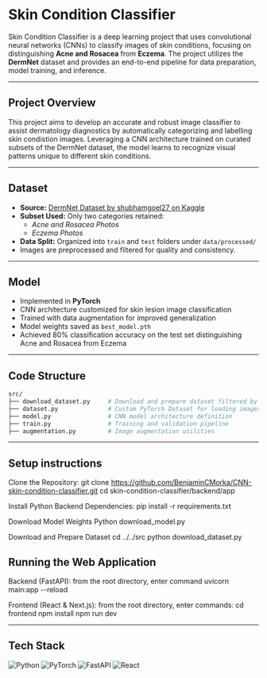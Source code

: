 # Skin Condition Classifier

Skin Condition Classifier is a deep learning project that uses convolutional neural networks (CNNs) to classify images of skin conditions, focusing on distinguishing **Acne and Rosacea** from **Eczema**. The project utilizes the **DermNet** dataset and provides an end-to-end pipeline for data preparation, model training, and inference.

---

## Project Overview

This project aims to develop an accurate and robust image classifier to assist dermatology diagnostics by automatically categorizing and labelling skin condistion images. Leveraging a CNN architecture trained on curated subsets of the DermNet dataset, the model learns to recognize visual patterns unique to different skin conditions.

---

## Dataset

- **Source:** [DermNet Dataset by shubhamgoel27 on Kaggle](https://www.kaggle.com/datasets/shubhamgoel27/dermnet)
- **Subset Used:** Only two categories retained:
  - *Acne and Rosacea Photos*  
  - *Eczema Photos*
- **Data Split:** Organized into `train` and `test` folders under `data/processed/`
- Images are preprocessed and filtered for quality and consistency.

---

## Model

- Implemented in **PyTorch**
- CNN architecture customized for skin lesion image classification
- Trained with data augmentation for improved generalization
- Model weights saved as `best_model.pth`
- Achieved 80% classification accuracy on the test set distinguishing Acne and Rosacea from Eczema

---

## Code Structure

```bash
src/
├── download_dataset.py     # Download and prepare dataset filtered by classes
├── dataset.py              # Custom PyTorch Dataset for loading images
├── model.py                # CNN model architecture definition
├── train.py                # Training and validation pipeline
├── augmentation.py         # Image augmentation utilities

```

---

## Setup instructions

Clone the Repository:
git clone https://github.com/BenjaminCMorka/CNN-skin-condition-classifier.git
cd skin-condition-classifier/backend/app

Install Python Backend Dependencies:
pip install -r requirements.txt

Download Model Weights
Python download_model.py

Download and Prepare Dataset
cd ../../src
python download_dataset.py

## Running the Web Application

Backend (FastAPI):
from the root directory, enter command uvicorn main:app --reload

Frontend (React & Next.js):
from the root directory, enter commands:
cd frontend
npm install
npm run dev

---

## Tech Stack

![Python](https://img.shields.io/badge/Python-3670A0?style=for-the-badge&logo=python&logoColor=white) 
![PyTorch](https://img.shields.io/badge/PyTorch-ee4c2c?style=for-the-badge&logo=pytorch&logoColor=white) 
![FastAPI](https://img.shields.io/badge/FastAPI-009688?style=for-the-badge&logo=fastapi&logoColor=white) 
![React](https://img.shields.io/badge/React-20232A?style=for-the-badge&logo=react&logoColor=61DAFB)


